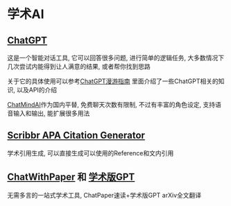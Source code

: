 # 学术AI

## [ChatGPT](https://chat.openai.com/)  
这是一个智能对话工具, 它可以回答很多问题, 进行简单的逻辑任务, 大多数情况下几次尝试内能得到让人满意的结果, 或者帮你找到思路  

关于它的具体使用可以参考[ChatGPT漫游指南](https://anthony-guo.notion.site/ChatGPT-6816619a487e49b5b5c2cd01831d2abb?pvs=25) 里面介绍了一些ChatGPT相关的知识, 以及API的介绍

[ChatMindAI](https://beta.chatmindai.net/explore?invite_code=04c306718298)作为国内平替, 免费聊天次数有限制, 不过有丰富的角色设定, 支持语音输入和输出, 能扩展很多用法

## [Scribbr APA Citation Generator](https://www.scribbr.com/apa-citation-generator/)

学术引用生成, 可以直接生成可以使用的Reference和文内引用

## [ChatWithPaper](https://chatwithpaper.org/) 和 [学术版GPT](https://academic.chatwithpaper.org/)

无需多言的一站式学术工具, ChatPaper速读+学术版GPT arXiv全文翻译
